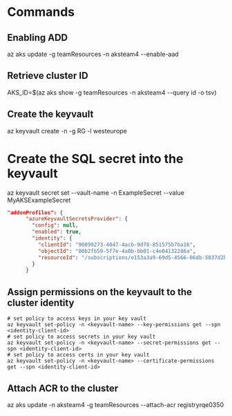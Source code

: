 # Commands

## Enabling ADD 

az aks update -g teamResources -n aksteam4 --enable-aad

## Retrieve cluster ID

AKS_ID=$(az aks show -g teamResources -n aksteam4 --query id -o tsv)

## Create the keyvault

az keyvault create -n <keyvault-name> -g RG -l westeurope

# Create the SQL secret into the keyvault

az keyvault secret set --vault-name <keyvault-name> -n ExampleSecret --value MyAKSExampleSecret

```json
"addonProfiles": {
      "azureKeyvaultSecretsProvider": {
        "config": null,
        "enabled": true,
        "identity": {
          "clientId": "90099273-4047-4acb-9d78-851575b7ba16",
          "objectId": "00b2fb59-5f7e-4a0b-bb01-c4e04132286a",
          "resourceId": "/subscriptions/e153a3a9-69d5-4566-86db-5037d2b72ae2/resourcegroups/MC_teamResources_aksteam4_northeurope/providers/Microsoft.ManagedIdentity/userAssignedIdentities/azurekeyvaultsecretsprovider-aksteam4"
        }
      }
```

## Assign permissions on the keyvault to the cluster identity

```shell
# set policy to access keys in your key vault
az keyvault set-policy -n <keyvault-name> --key-permissions get --spn <identity-client-id>
# set policy to access secrets in your key vault
az keyvault set-policy -n <keyvault-name> --secret-permissions get --spn <identity-client-id>
# set policy to access certs in your key vault
az keyvault set-policy -n <keyvault-name> --certificate-permissions get --spn <identity-client-id>
```

## Attach ACR to the cluster
az aks update -n aksteam4 -g teamResources --attach-acr registryrqe0350
